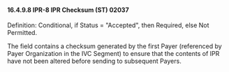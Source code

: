 #### 16.4.9.8 IPR-8 IPR Checksum (ST) 02037

Definition: Conditional, if Status = "Accepted", then Required, else Not Permitted.

The field contains a checksum generated by the first Payer (referenced by Payer Organization in the IVC Segment) to ensure that the contents of IPR have not been altered before sending to subsequent Payers.
